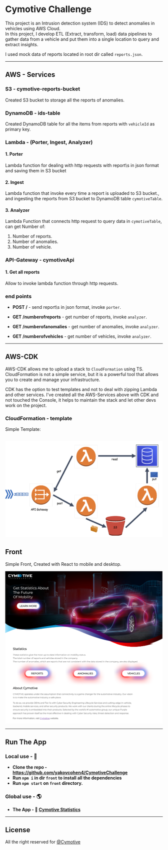 # Cymotive Challenge

This project is an Intrusion detection system (IDS) to detect anomalies in vehicles using AWS Cloud. <br>
In this project, I develop ETL (Extract, transform, load) data pipelines to gather data from a vehicle and put them into a single location to query and extract insights.

I used mock data of reports located in root dir called `reports.json`.

---

## AWS - Services

### S3 - cymotive-reports-bucket

Created S3 bucket to storage all the reports of anomalies.

### DynamoDB - ids-table

Created DynamoDB table for all the items from reports with `vehicleId` as primary key.

### Lambda - (Porter, Ingest, Analyzer)

#### 1. Porter

Lambda function for dealing with http requests with report\s in json format and saving them in S3 bucket

#### 2. Ingest

Lambda function that invoke every time a report is uploaded to S3 bucket., and ingesting the reports from S3 bucket to DynamoDB table `cymotiveTable`.

#### 3. Analyzer

Lambda Function that connects http request to query data in `cymotiveTable`, can get Number of:

1.  Number of reports.
2.  Number of anomalies.
3.  Number of vehicle.

### API-Gateway - cymotiveApi

#### 1. Get all reports <br>

Allow to invoke lambda function through http requests.

<h3>end points</h3>

- <b>POST /</b> - send report\s in json format, invoke `porter`.

- <b>GET /numberofreports</b> - get number of reports, invoke `analyzer`.

- <b>GET /numberofanomalies</b> - get number of anomalies, invoke `analyzer`.

- <b>GET /numberofvehicles</b> - get number of vehicles, invoke `analyzer`.

---

## AWS-CDK

AWS-CDK allows me to upload a stack to `CloudFormation` using TS.<br> CloudFormation is not a simple service, but it is a powerful tool that allows you to create and manage your infrastructure.

CDK has the option to test templates and not to deal with zipping Lambda and other services. I've created all the AWS-Services above with CDK and not touched the Console, it helps to maintain the stack and let other devs work on the project.

### CloudFormation - template

Simple Template:

## ![Template](ReadMe.images/simple-template.png)

## Front

Simple Front, Created with React to mobile and desktop.

![Front Page](./ReadMe.images/front-page.png)

---

## Run The App

### Local use - 📌

- **Clone the repo - https://github.com/yakovcohen4/CymotiveChallenge**
- **Run `npm i` in dir `front` to install all the dependencies**
- **Run `npm start` on `front` directory.**

### Global use - 🌎

- **The App - 🔗 [Cymotive Statistics](https://yakovcohen4.github.io/CymotiveChallenge/)**

---

## License

All the right reserved for [@Cymotive](https://www.cymotive.com/)
